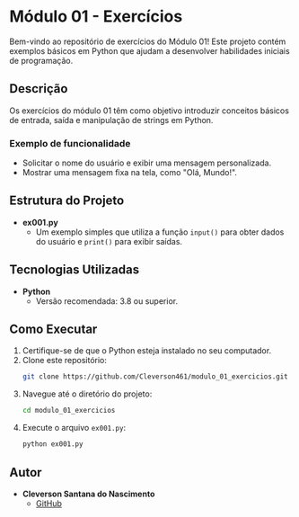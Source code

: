 # Módulo 01 - Exercícios

Bem-vindo ao repositório de exercícios do Módulo 01! Este projeto contém exemplos básicos em Python que ajudam a desenvolver habilidades iniciais de programação.

## Descrição

Os exercícios do módulo 01 têm como objetivo introduzir conceitos básicos de entrada, saída e manipulação de strings em Python.  

### Exemplo de funcionalidade
- Solicitar o nome do usuário e exibir uma mensagem personalizada.
- Mostrar uma mensagem fixa na tela, como "Olá, Mundo!".

## Estrutura do Projeto

- **ex001.py**  
  - Um exemplo simples que utiliza a função `input()` para obter dados do usuário e `print()` para exibir saídas.

## Tecnologias Utilizadas

- **Python**  
  - Versão recomendada: 3.8 ou superior.

## Como Executar

1. Certifique-se de que o Python esteja instalado no seu computador.
2. Clone este repositório:  
   ```bash
   git clone https://github.com/Cleverson461/modulo_01_exercicios.git
   ```
3. Navegue até o diretório do projeto:  
   ```bash
   cd modulo_01_exercicios
   ```
4. Execute o arquivo `ex001.py`:  
   ```bash
   python ex001.py
   ```

## Autor

- **Cleverson Santana do Nascimento**  
  - [GitHub](https://github.com/Cleverson461)

